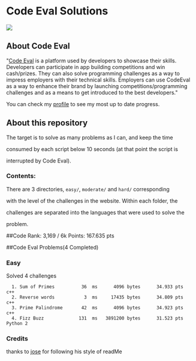 # Code Eval Solutions

<img src="http://tech.co/wp-content/uploads/2012/06/codeEval.jpg"/>

## About Code Eval



"[Code Eval](https://www.codeeval.com) is a platform used by developers to showcase their skills. Developers can participate in app building competitions and win cash/prizes. They can also solve programming challenges as a way to impress employers with their technical skills. Employers can use CodeEval as a way to enhance their brand by launching competitions/programming challenges and as a means to get introduced to the best developers."



You can check my [profile](https://www.codeeval.com/profile/bote795/) to see my most up to date progress. 





## About this repository



The target is to solve as many problems as I can, and keep the time

consumed by each script below 10 seconds (at that point the script is

interrupted by Code Eval).



### Contents:



There are 3 directories, `easy/`, `moderate/` and `hard/` corresponding

with the level of the challenges in the website. Within each folder, the 

challenges are separated into the languages that were used to solve the 

problem. 

##Code Rank: 3,169 / 6k
      Points:                   167.635 pts


##Code Eval Problems(4 Completed)

### Easy

Solved 4 challenges

      1. Sum of Primes          36  ms	    4096 bytes      34.933 pts	  c++
      2. Reverse words	         3  ms     17435 bytes      34.809 pts	  c++	
      3. Prime Palindrome       42  ms      4096 bytes	    34.923 pts	  c++
      4. Fizz Buzz             131  ms   3891200 bytes      31.523 pts    Python 2  
  
  



### Credits

thanks to [jose](https://github.com/josejlm2) for following his style of readMe

